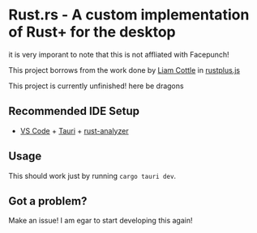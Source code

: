 # Rust.rs - A custom implementation of Rust+ for the desktop
it is very imporant to note that this is not affliated with Facepunch!

This project borrows from the work done by [Liam Cottle](https://github.com/liamcottle) in [rustplus.js](https://github.com/liamcottle/rustplus.js)

This project is currently unfinished! here be dragons

## Recommended IDE Setup

- [VS Code](https://code.visualstudio.com/) + [Tauri](https://marketplace.visualstudio.com/items?itemName=tauri-apps.tauri-vscode) + [rust-analyzer](https://marketplace.visualstudio.com/items?itemName=rust-lang.rust-analyzer)

## Usage
This should work just by running `cargo tauri dev`.

## Got a problem?
Make an issue! I am egar to start developing this again!